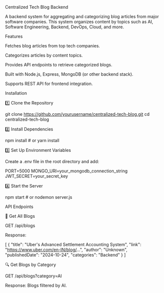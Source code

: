Centralized Tech Blog Backend

A backend system for aggregating and categorizing blog articles from major software companies. This system organizes content by topics such as AI, Software Engineering, Backend, DevOps, Cloud, and more.

Features

Fetches blog articles from top tech companies.

Categorizes articles by content topics.

Provides API endpoints to retrieve categorized blogs.

Built with Node.js, Express, MongoDB (or other backend stack).

Supports REST API for frontend integration.

Installation

1️⃣ Clone the Repository

git clone https://github.com/yourusername/centralized-tech-blog.git
cd centralized-tech-blog

2️⃣ Install Dependencies

npm install  # or yarn install

3️⃣ Set Up Environment Variables

Create a .env file in the root directory and add:

PORT=5000
MONGO_URI=your_mongodb_connection_string
JWT_SECRET=your_secret_key

4️⃣ Start the Server

npm start  # or nodemon server.js

API Endpoints

📝 Get All Blogs

GET /api/blogs

Response:

[
  {
    "title": "Uber's Advanced Settlement Accounting System",
    "link": "https://www.uber.com/en-IN/blog/...",
    "author": "Unknown",
    "publishedDate": "2024-10-24",
    "categories": "Backend"
  }
]

🔍 Get Blogs by Category

GET /api/blogs?category=AI

Response: Blogs filtered by AI.
